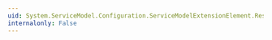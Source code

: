 ```yaml
---
uid: System.ServiceModel.Configuration.ServiceModelExtensionElement.Reset(System.Configuration.ConfigurationElement)
internalonly: False
---
```

